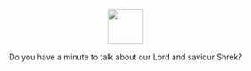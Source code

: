 <p align="center">
  <img width="64" height="64" src="https://user-images.githubusercontent.com/18216279/140651886-5ee1f80a-044f-4c87-a397-a3c2ece8cf1f.gif">
</p>

<p align="center">Do you have a minute to talk about our Lord and saviour Shrek?</p>
